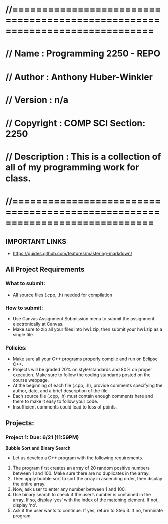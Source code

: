 # //============================================================================
# // Name        : Programming 2250 - REPO
# // Author      : Anthony Huber-Winkler
# // Version     : n/a
# // Copyright   : COMP SCI Section: 2250
# // Description : This is a collection of all of my programming work for class.
# //============================================================================

## **IMPORTANT LINKS**
* https://guides.github.com/features/mastering-markdown/

## **All Project Requirements**
### What to submit:
* All source files (.cpp, .h) needed for compilation

### How to submit:
* Use Canvas Assignment Submission menu to submit the assignment electronically at Canvas.
* Make sure to zip all your files into hw1.zip, then submit your hw1.zip as a single file.

### Policies:
* Make sure all your C++ programs properly compile and run on Eclipse C++.
* Projects will be graded 20% on style/standards and 80% on proper execution. Make sure to follow the coding standards posted on the course webpage.
* At the beginning of each file (.cpp, .h), provide comments specifying the author, date, and a brief description of the file.
* Each source file (.cpp, .h) must contain enough comments here and there to make it easy to follow your code.
* Insufficient comments could lead to loss of points.

## Projects:
### Project 1: Due: 6/21 (11:59PM)
**Bubble Sort and Binary Search**
* Let us develop a C++ program with the following requirements.
1. The program first creates an array of 20 random positive numbers between 1 and 100. Make sure there are no duplicates in the array.
1. Then apply bubble sort to sort the array in ascending order, then display the entire array.
1. Now, ask user to enter any number between 1 and 100.
1. Use binary search to check if the user’s number is contained in the array. If so, display ‘yes’ with the index of the matching element. If not, display ‘no’.
1. Ask if the user wants to continue. If yes, return to Step 3. If no, terminate program.